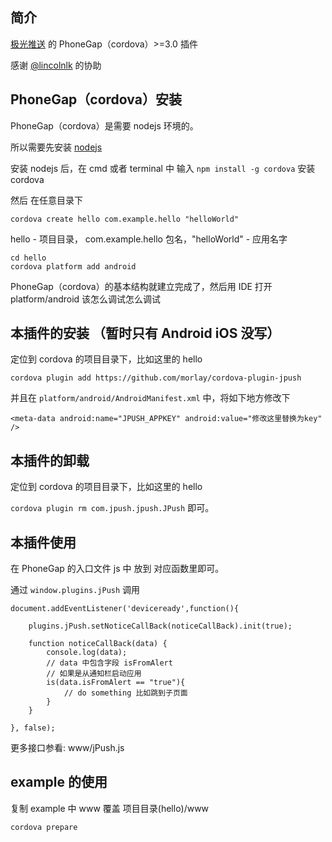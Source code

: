 ## 简介

[极光推送](www.jpush.cn) 的 PhoneGap（cordova）>=3.0 插件

感谢 [@lincolnlk](https://github.com/lincolnlk) 的协助

## PhoneGap（cordova）安装

PhoneGap（cordova）是需要 nodejs 环境的。

所以需要先安装 [nodejs](http://nodejs.org/)

安装 nodejs 后，在 cmd 或者 terminal 中
输入 `npm install -g cordova` 安装 cordova

然后 在任意目录下

	cordova create hello com.example.hello "helloWorld"

hello - 项目目录， com.example.hello 包名，"helloWorld" - 应用名字

	cd hello
	cordova platform add android	

PhoneGap（cordova）的基本结构就建立完成了，然后用 IDE 打开 platform/android
该怎么调试怎么调试

## 本插件的安装 （暂时只有 Android iOS 没写）

定位到 cordova 的项目目录下，比如这里的 hello

`cordova plugin add https://github.com/morlay/cordova-plugin-jpush`

并且在 `platform/android/AndroidManifest.xml` 中，将如下地方修改下

`<meta-data android:name="JPUSH_APPKEY" android:value="修改这里替换为key" />`


## 本插件的卸载

定位到 cordova 的项目目录下，比如这里的 hello

`cordova plugin rm com.jpush.jpush.JPush` 即可。

## 本插件使用

在 PhoneGap 的入口文件 js 中 放到 对应函数里即可。

通过 `window.plugins.jPush` 调用

    document.addEventListener('deviceready',function(){

        plugins.jPush.setNoticeCallBack(noticeCallBack).init(true);

        function noticeCallBack(data) {
            console.log(data);
            // data 中包含字段 isFromAlert
            // 如果是从通知栏启动应用
            is(data.isFromAlert == "true"){
                // do something 比如跳到子页面
            }
        }

    }, false);


更多接口参看: www/jPush.js

## example 的使用

复制 example 中 www 覆盖 项目目录(hello)/www

`cordova prepare`